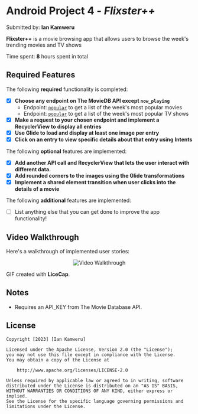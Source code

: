 # Android Project 4 - *Flixster++*

Submitted by: **Ian Kamweru**

**Flixster++** is a movie browsing app that allows users to browse the week's trending movies and TV shows

Time spent: **8** hours spent in total

## Required Features

The following **required** functionality is completed:

- [x] **Choose any endpoint on The MovieDB API except `now_playing`**
  - Endpoint: [`popular`](https://developers.themoviedb.org/3/movies/get-popular-movies) to get a list of the week's most popular movies
  - Endpoint: [`popular`](https://developers.themoviedb.org/3/tv/get-popular-tv-shows) to get a list of the week's most popular TV shows
- [x] **Make a request to your chosen endpoint and implement a RecyclerView to display all entries**
- [x] **Use Glide to load and display at least one image per entry**
- [x] **Click on an entry to view specific details about that entry using Intents**

The following **optional** features are implemented:

- [x] **Add another API call and RecyclerView that lets the user interact with different data.** 
- [x] **Add rounded corners to the images using the Glide transformations**
- [x] **Implement a shared element transition when user clicks into the details of a movie**

The following **additional** features are implemented:

- [ ] List anything else that you can get done to improve the app functionality!

## Video Walkthrough

Here's a walkthrough of implemented user stories:

<p align="center"><img src='walkthrough.gif' title='Video Walkthrough' width='' alt='Video Walkthrough'/></p>

<!-- Replace this with whatever GIF tool you used! -->
GIF created with **LiceCap**.   
<!-- Recommended tools:
[Kap](https://getkap.co/) for macOS
[ScreenToGif](https://www.screentogif.com/) for Windows
[peek](https://github.com/phw/peek) for Linux. -->

## Notes

- Requires an API_KEY from The Movie Database API.

## License

    Copyright [2023] [Ian Kamweru]

    Licensed under the Apache License, Version 2.0 (the "License");
    you may not use this file except in compliance with the License.
    You may obtain a copy of the License at

        http://www.apache.org/licenses/LICENSE-2.0

    Unless required by applicable law or agreed to in writing, software
    distributed under the License is distributed on an "AS IS" BASIS,
    WITHOUT WARRANTIES OR CONDITIONS OF ANY KIND, either express or implied.
    See the License for the specific language governing permissions and
    limitations under the License.
